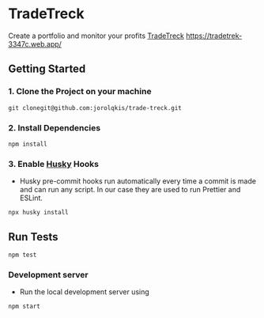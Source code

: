 # TradeTreck

Create a portfolio and monitor your profits [TradeTreck](https://github.com/jorolqkis/trade-treck)
https://tradetrek-3347c.web.app/

## Getting Started

### 1. Clone the Project on your machine

```
git clonegit@github.com:jorolqkis/trade-treck.git
```

### 2. Install Dependencies

```
npm install
```

### 3. Enable [Husky](https://typicode.github.io/husky/) Hooks

- Husky pre-commit hooks run automatically every time a commit is made and can run any script. In our case they are used to run Prettier and ESLint.

```
npx husky install
```

## Run Tests

```
npm test
```

### Development server

- Run the local development server using

```
npm start
```
